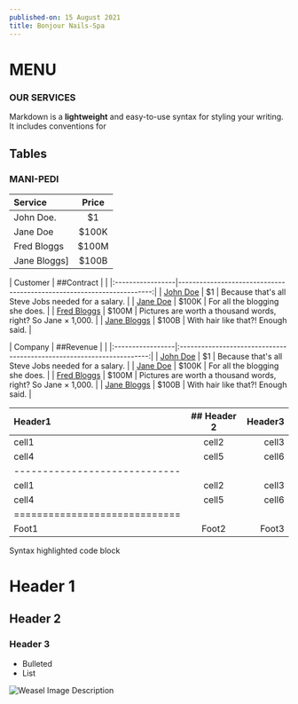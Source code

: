 ```yaml
---
published-on: 15 August 2021
title: Bonjour Nails-Spa
---
```


# MENU

### OUR SERVICES

Markdown is a **lightweight** and easy-to-use syntax for styling your writing. It includes conventions for

## Tables

### MANI-PEDI

| Service          |          Price                                                        |
|:-----------------|:---------------------------------------------------------------------:|
| John Doe.        |                                                                     $1|
| Jane Doe         |                                                                  $100K|
| Fred Bloggs      |                                                                  $100M|
| Jane Bloggs]     |                                                                  $100B|

| Customer         |   ##Contract |                                                        |
|:-----------------|----------------------------------------------------------------------:|
| [John Doe](#)    | $1     | Because that's all Steve Jobs needed for a salary.           |
| [Jane Doe](#)    | $100K  | For all the blogging she does.                               |
| [Fred Bloggs](#) | $100M  | Pictures are worth a thousand words, right? So Jane × 1,000. |
| [Jane Bloggs](#) | $100B  | With hair like that?! Enough said.                           |

| Company          | ##Revenue |                                                           |
|:-----------------|:---------------------------------------------------------------------:|
| [John Doe](#)    | $1     | Because that's all Steve Jobs needed for a salary.           |
| [Jane Doe](#)    | $100K  | For all the blogging she does.                               |
| [Fred Bloggs](#) | $100M  | Pictures are worth a thousand words, right? So Jane × 1,000. |
| [Jane Bloggs](#) | $100B  | With hair like that?! Enough said.                           |

| Header1 | ## Header 2 | Header3 |
|:--------|:-------:|--------:|
| cell1   | cell2   | cell3   |
| cell4   | cell5   | cell6   |
|-----------------------------|
| cell1   | cell2   | cell3   |
| cell4   | cell5   | cell6   |
|=============================|
| Foot1   | Foot2   | Foot3   |

Syntax highlighted code block

# Header 1
## Header 2
### Header 3

- Bulleted
- List

![Weasel Image Description](https://www.thewrap.com/wp-content/uploads/2021/08/you-can-see-weasel-penis-in-the-suicide-squad.jpg "The Weasel")
